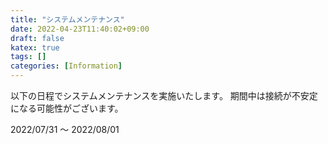 ```yaml
---
title: "システムメンテナンス"
date: 2022-04-23T11:40:02+09:00
draft: false
katex: true
tags: []
categories: [Information]
---
```


以下の日程でシステムメンテナンスを実施いたします。
期間中は接続が不安定になる可能性がございます。

2022/07/31 〜 2022/08/01
